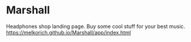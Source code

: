 # Marshall
Headphones shop landing page. Buy some cool stuff for your best music.
https://melkorich.github.io/Marshall/app/index.html 

